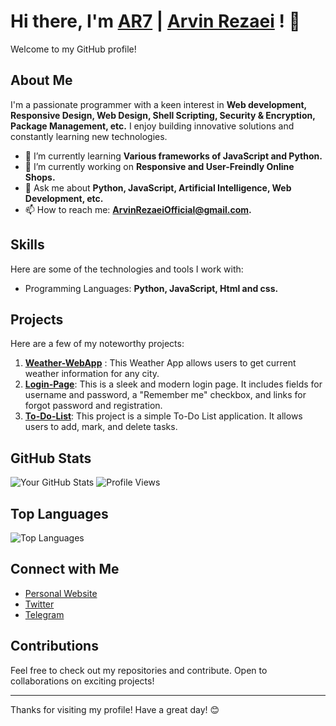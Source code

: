 # Hi there, I'm [AR7](https://arvinrezaei.com) | [Arvin Rezaei](https://arvinrezaei.com) ! 👋

Welcome to my GitHub profile!


## About Me

I'm a passionate programmer with a keen interest in **Web development, Responsive Design, Web Design, Shell Scripting, Security & Encryption, Package Management, etc.** I enjoy building innovative solutions and constantly learning new technologies.

- 🌱 I’m currently learning **Various frameworks of JavaScript and Python.**
- 🔭 I’m currently working on **Responsive and User-Freindly Online Shops.**
- 💬 Ask me about **Python, JavaScript, Artificial Intelligence, Web Development, etc.**
- 📫 How to reach me: **[ArvinRezaeiOfficial@gmail.com](mailto:ArvinRezaeiOfficial@gmail.com).**
<!-- 😄 Pronouns: [Your Pronouns].
- ⚡ Fun fact: [].-->

## Skills

Here are some of the technologies and tools I work with:

- Programming Languages: **Python, JavaScript, Html and css.**
<!-- Frameworks and Libraries: [List of Frameworks/Libraries, e.g., React, Node.js, TensorFlow, etc.]-->
<!-- Tools: [List of Tools, e.g., Docker, Git, VS Code, etc.]
- Databases: [List of Databases, e.g., MySQL, MongoDB, PostgreSQL, etc.]
- Cloud Services: [List of Cloud Services, e.g., AWS, Azure, Google Cloud, etc.]-->

## Projects

Here are a few of my noteworthy projects:

1. **[Weather-WebApp](https://github.com/ThisIsAR7/Weather-WebApp.git)** : This Weather App allows users to get current weather information for any city.
2. **[Login-Page](https://github.com/ThisIsAR7/Login-Page.git)**: This is a sleek and modern login page. It includes fields for username and password, a "Remember me" checkbox, and links for forgot password and registration.
3. **[To-Do-List](https://github.com/ThisIsAR7/To-Do-List.git)**: This project is a simple To-Do List application. It allows users to add, mark, and delete tasks.


## GitHub Stats

![Your GitHub Stats](https://github-readme-stats.vercel.app/api?username=ThisIsAR7&show_icons=true&theme=radical)
  <img src="https://komarev.com/ghpvc/?username=ThisIsAR7" alt="Profile Views">


<!--div align=center>
    <a href="https://git.io/streak-stats" style="margin: auto;"><img src="https://streak-stats.demolab.com?user=ThisIsAR7&theme=dark" alt="GitHub Streak" /></a>
</div-->

## Top Languages

![Top Languages](https://github-readme-stats.vercel.app/api/top-langs/?username=ThisIsAR7&layout=compact&theme=radical)


## Connect with Me

- [Personal Website](https://arvinrezaei.com)
- [Twitter](https://twitter.com/ThisIsAR7)
- [Telegram](https://t.me/ThisIsAR7_TG)
<!-- [LinkedIn](https://www.linkedin.com/in/ThisIsAR7)-->


## Contributions

Feel free to check out my repositories and contribute. Open to collaborations on exciting projects!

---

Thanks for visiting my profile! Have a great day! 😊
